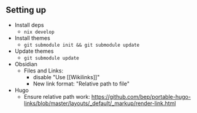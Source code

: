 ## Setting up

* Install deps
  * `nix develop`
* Install themes
  * `git submodule init && git submodule update`
* Update themes
  * `git submodule update`
* Obsidian
  * Files and Links: 
    * disable "Use [[Wikilinks]]"
    * New link format: "Relative path to file"
* Hugo
  * Ensure relative path work: https://github.com/bep/portable-hugo-links/blob/master/layouts/_default/_markup/render-link.html


